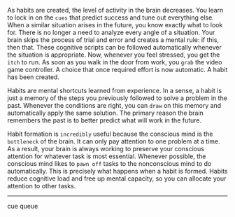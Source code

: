 As habits are created, the level of activity in the brain decreases.
You learn to lock in on the `cues` that predict success and tune out
everything else. When a similar situation arises in the future, you
know exactly what to look for. There is no longer a need to analyze
every angle of a situation. Your brain skips the process of trial and
error and creates a mental rule: if this, then that. These cognitive
scripts can be followed automatically whenever the situation is
appropriate. Now, whenever you feel stressed, you get the `itch` to run.
As soon as you walk in the door from work, you `grab` the video game
controller. A choice that once required effort is now automatic. A habit
has been created.

Habits are mental shortcuts learned from experience. In a sense, a
habit is just a memory of the steps you previously followed to solve a
problem in the past. Whenever the conditions are right, you can `draw`
on this memory and automatically apply the same solution. The
primary reason the brain remembers the past is to better predict what
will work in the future.

Habit formation is `incredibly` useful because the conscious mind is
the `bottleneck` of the brain. It can only pay attention to one problem at
a time. As a result, your brain is always working to preserve your
conscious attention for whatever task is most essential. Whenever
possible, the conscious mind likes to `pawn off` tasks to the
nonconscious mind to do automatically. This is precisely what
happens when a habit is formed. Habits reduce cognitive load and free
up mental capacity, so you can allocate your attention to other tasks.

---
cue queue